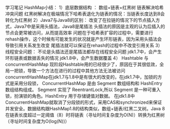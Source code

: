 学习笔记
HashMap小结：
    1）底层数据结构 ：
        数组+链表+红黑树
        链表解决哈希冲突问题
        红黑树解决在极端情况下哈希表退化为链表的情况：当链表长度达到8会转化为红黑树
    2）Java7与Java8的区别：
        改变了在拉链的情况下的节点插入方式，Java7中是采用头插法，Java8是尾插法
        头插法的原因是主观的认为后插入的节点会更常被访问，从而提高效率
            问题在于哈希表扩容的过程中，需要进行rehash操作，这个时候有可能发生的状况就是产生环形链表，因为采用头插法会导致引用关系发生改变
        尾插法就可以保证在rehash的过程中不改变引用关系
    3）线程安全问题：
        不论是头插法还是尾插法都存在线程安全问题
        jdk1.7中，会产生环形链表或数据丢失的情况
        jdk1.8中，会产生数据覆盖
    4） Hashtable 与 concurrentHashMap
        现阶段Hashtable用的已经很少了，原因在于其很低效，全局一把锁，导致一个方法在进行的过程中其他方法无法被访问
               concurrentHashMap在jdk1.7与1.8中是有很大的改变的，在jdk1.7中，加锁的方式是采用分段锁，
                ConcurrentHashMap 是由 Segment 数组结构和 HashEntry 数组结构组成。
                Segment 实现了 ReentrantLock,所以 Segment 是一种可重入锁，扮演锁的角色。HashEntry 用于存储键值对数据。
                在jdk1.8中 ConcurrentHashMap就取消了分段锁的形式，采用CAS和synchronized来保证并发安全。数据结构跟HashMap1.8的结构类似，数组+链表/红黑二叉树。Java 8在链表长度超过一定阈值（8）时将链表（寻址时间复杂度为O(N)）转换为红黑树（寻址时间复杂度为O(log(N))）
